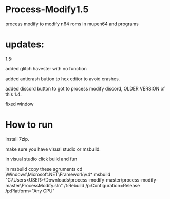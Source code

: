 # Process-Modify1.5
process modify to modify n64 roms in mupen64 and programs
# updates:
1.5:

added glitch havester with no function

added anticrash button to hex editor to avoid crashes.

added discord button to got to process modify discord, OLDER VERSION of this 1.4.

fixed window
# How to run
install 7zip.

make sure you have visual studio or msbuild.

in visual studio click build and fun

in msbuild copy these agruments
cd \Windows\Microsoft.NET\Framework\v4*
msbuild "C:\Users\<USER>\Downloads\process-modify-master\process-modify-master\ProcessModify.sln" /t:Rebuild /p:Configuration=Release /p:Platform="Any CPU"
